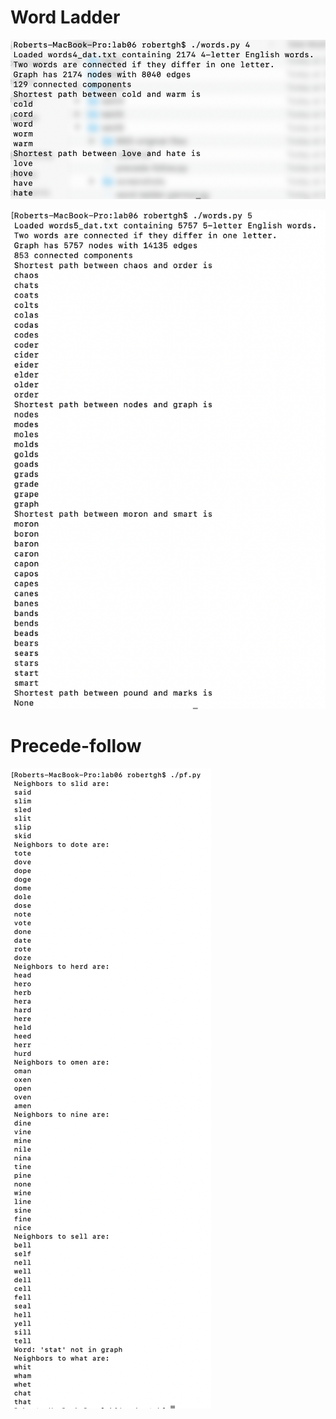 
# Word Ladder

![alt text](photos/four.png)


![alt text](photos/five.png)

# Precede-follow

![alt text](photos/pf.png)
